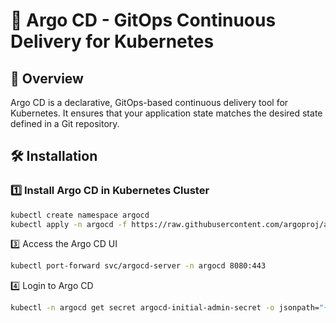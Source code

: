 # 🚀 Argo CD - GitOps Continuous Delivery for Kubernetes  

## 📌 Overview  
Argo CD is a declarative, GitOps-based continuous delivery tool for Kubernetes. It ensures that your application state matches the desired state defined in a Git repository.  

## 🛠️ Installation  

### 1️⃣ Install Argo CD in Kubernetes Cluster  
```sh
kubectl create namespace argocd  
kubectl apply -n argocd -f https://raw.githubusercontent.com/argoproj/argo-cd/stable/manifests/install.yaml
```
3️⃣ Access the Argo CD UI
```sh
kubectl port-forward svc/argocd-server -n argocd 8080:443  
```

4️⃣ Login to Argo CD

```sh
kubectl -n argocd get secret argocd-initial-admin-secret -o jsonpath="{.data.password}" | base64 -d  
```
